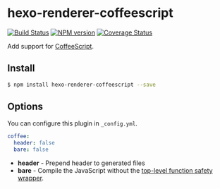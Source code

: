 # hexo-renderer-coffeescript

[![Build Status](https://travis-ci.org/hexojs/hexo-renderer-coffeescript.svg?branch=master)](https://travis-ci.org/hexojs/hexo-renderer-coffeescript)
[![NPM version](https://badge.fury.io/js/hexo-renderer-coffeescript.svg)](https://www.npmjs.com/package/hexo-renderer-coffeescript)
[![Coverage Status](https://coveralls.io/repos/hexojs/hexo-renderer-coffeescript/badge.svg)](https://coveralls.io/r/hexojs/hexo-renderer-coffeescript) 

Add support for [CoffeeScript].

## Install

``` bash
$ npm install hexo-renderer-coffeescript --save
```

## Options

You can configure this plugin in `_config.yml`.

``` yaml
coffee:
  header: false
  bare: false
```

- **header** - Prepend header to generated files
- **bare** - Compile the JavaScript without the [top-level function safety wrapper](http://coffeescript.org/#lexical-scope).

[CoffeeScript]: http://coffeescript.org/
